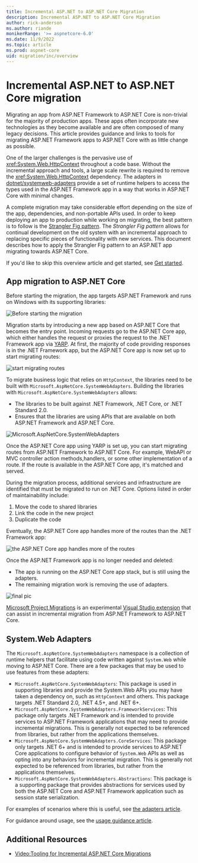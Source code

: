 ```yaml
---
title: Incremental ASP.NET to ASP.NET Core Migration
description: Incremental ASP.NET to ASP.NET Core Migration
author: rick-anderson
ms.author: riande
monikerRange: '>= aspnetcore-6.0'
ms.date: 11/9/2022
ms.topic: article
ms.prod: aspnet-core
uid: migration/inc/overview
---
```


<!-- see mermaid.txt to change diagrams -->

# Incremental ASP.NET to ASP.NET Core migration

Migrating an app from ASP.NET Framework to ASP.NET Core is non-trivial for the majority of production apps. These apps often incorporate new technologies as they become available and are often composed of many legacy decisions. This article provides guidance and links to tools for migrating ASP.NET Framework apps to ASP.NET Core with as little change as possible.

One of the larger challenges is the pervasive use of <xref:System.Web.HttpContext> throughout a code base. Without the incremental approach and tools, a large scale rewrite is required to remove the <xref:System.Web.HttpContext> dependency. The adapters in [dotnet/systemweb-adapters](https://github.com/dotnet/systemweb-adapters) provide a set of runtime helpers to access the types used in the ASP.NET Framework app in a way that works in ASP.NET Core with minimal changes.

A complete migration may take considerable effort depending on the size of the app, dependencies, and non-portable APIs used. In order to keep deploying an app to production while working on migrating, the best pattern is to follow is the [Strangler Fig pattern](/azure/architecture/patterns/strangler-fig). The *Strangler Fig pattern* allows for continual development on the old system with an incremental approach to replacing specific pieces of functionality with new services. This document describes how to apply the Strangler Fig pattern to an ASP.NET app migrating towards ASP.NET Core.

If you'd like to skip this overview article and get started, see [Get started](xref:migration/inc/start).

## App migration to ASP.NET Core

Before starting the migration, the app targets ASP.NET Framework and runs on Windows with its supporting libraries:

![Before starting the migration](~/migration/inc/overview/static/1.png)

Migration starts by introducing a new app based on ASP.NET Core that becomes the entry point. Incoming requests go to the ASP.NET Core app, which either handles the request or proxies the request to the .NET Framework app via [YARP](https://microsoft.github.io/reverse-proxy/). At first, the majority of code providing responses is in the .NET Framework app, but the ASP.NET Core app is now set up to start migrating routes:

![start migrating routes](~/migration/inc/overview/static/nop.png)

To migrate business logic that relies on `HttpContext`, the libraries need to be built with `Microsoft.AspNetCore.SystemWebAdapters`. Building the libraries with `Microsoft.AspNetCore.SystemWebAdapters` allows:

* The libraries to be built against .NET Framework, .NET Core, or .NET Standard 2.0.
* Ensures that the libraries are using APIs that are available on both ASP.NET Framework and ASP.NET Core.

![Microsoft.AspNetCore.SystemWebAdapters](~/migration/inc/overview/static/sys_adapt.png)

Once the ASP.NET Core app using YARP is set up, you can start migrating routes from ASP.NET Framework to ASP.NET Core. For example, WebAPI or MVC controller action methods,handlers, or some other implementation of a route. If the route is available in the ASP.NET Core app, it's matched and served.

During the migration process, additional services and infrastructure are identified that must be migrated to run on .NET Core. Options listed in order of maintainability include:

1. Move the code to shared libraries
1. Link the code in the new project
1. Duplicate the code

Eventually, the ASP.NET Core app handles more of the routes than the .NET Framework app:

![the ASP.NET Core app handles more of the routes](~/migration/inc/overview/static/sys_adapt.png)

Once the ASP.NET Framework app is no longer needed and deleted:

* The app is running on the ASP.NET Core app stack, but is still using the adapters.
* The remaining migration work is removing the use of adapters.

![final pic](~/migration/inc/overview/static/final.png)

[Microsoft Project Migrations](https://marketplace.visualstudio.com/items?itemName=WebToolsTeam.aspnetprojectmigrations) is an experimental [Visual Studio extension](/visualstudio/ide/finding-and-using-visual-studio-extensions) that can assist in incremental migration from ASP.NET Framework to ASP.NET Core.

## System.Web Adapters

The `Microsoft.AspNetCore.SystemWebAdapters` namespace is a collection of runtime helpers that facilitate using code written against `System.Web` while moving to ASP.NET Core. There are a few packages that may be used to use features from these adapters:

- `Microsoft.AspNetCore.SystemWebAdapters`: This package is used in supporting libraries and provide the System.Web APIs you may have taken a dependency on, such as `HttpContext` and others. This package targets .NET Standard 2.0, .NET 4.5+, and .NET 6+.
- `Microsoft.AspNetCore.SystemWebAdapters.FrameworkServices`: This package only targets .NET Framework and is intended to provide services to ASP.NET Framework applications that may need to provide incremental migrations. This is generally not expected to be referenced from libraries, but rather from the applications themselves.
- `Microsoft.AspNetCore.SystemWebAdapters.CoreServices`: This package only targets .NET 6+ and is intended to provide services to ASP.NET Core applications to configure behavior of `System.Web` APIs as well as opting into any behaviors for incremental migration. This is generally not expected to be referenced from libraries, but rather from the applications themselves.
- `Microsoft.AspNetCore.SystemWebAdapters.Abstractions`: This package is a supporting package that provides abstractions for services used by both the ASP.NET Core and ASP.NET Framework application such as session state serialization.

For examples of scenarios where this is useful, see [the adapters article](xref:migration/inc/adapters).

For guidance around usage, see the [usage guidance article](xref:migration/inc/usage_guidance).

## Additional Resources

* [Video:Tooling for Incremental ASP.NET Core Migrations](https://www.youtube.com/watch?v=P96l0pDNVpM)
